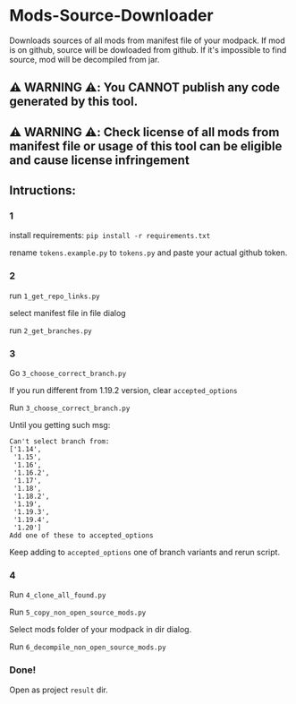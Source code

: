 # Mods-Source-Downloader

Downloads sources of all mods from manifest file of your modpack.
If mod is on github, source will be dowloaded from github.
If it's impossible to find source, mod will be decompiled from jar.

## ⚠️ WARNING ⚠️: You CANNOT publish any code generated by this tool.
## ⚠️ WARNING ⚠️: Check license of all mods from manifest file or usage of this tool can be eligible and cause license infringement

## Intructions:

### 1
install requirements:
```pip install -r requirements.txt```

rename ```tokens.example.py``` to ```tokens.py``` and paste your actual github token.
### 2
run ```1_get_repo_links.py```

select manifest file in file dialog

run ```2_get_branches.py```
### 3
Go ```3_choose_correct_branch.py```

If you run different from 1.19.2 version, clear ```accepted_options```

Run ```3_choose_correct_branch.py```

Until you getting such msg:

```
Can't select branch from:
['1.14',
 '1.15',
 '1.16',
 '1.16.2',
 '1.17',
 '1.18',
 '1.18.2',
 '1.19',
 '1.19.3',
 '1.19.4',
 '1.20']
Add one of these to accepted_options
```
Keep adding to ```accepted_options``` one of branch variants and rerun script.

### 4

Run ```4_clone_all_found.py```

Run ```5_copy_non_open_source_mods.py```

Select mods folder of your modpack in dir dialog.

Run ```6_decompile_non_open_source_mods.py```

### Done!

Open as project ```result``` dir.




